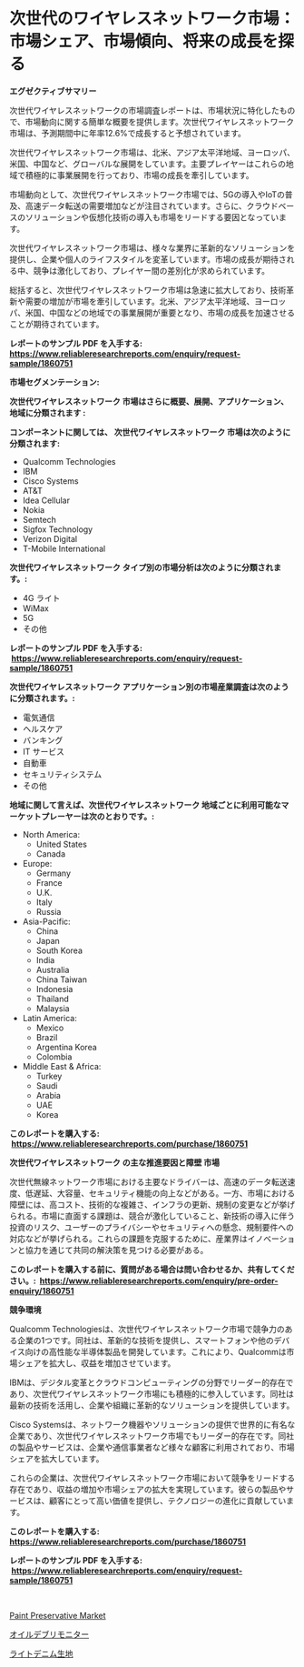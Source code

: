 <p><h1>次世代のワイヤレスネットワーク市場：市場シェア、市場傾向、将来の成長を探る</h1></p><p><strong>エグゼクティブサマリー</strong></p>
<p><p>次世代ワイヤレスネットワークの市場調査レポートは、市場状況に特化したもので、市場動向に関する簡単な概要を提供します。次世代ワイヤレスネットワーク市場は、予測期間中に年率12.6%で成長すると予想されています。</p><p>次世代ワイヤレスネットワーク市場は、北米、アジア太平洋地域、ヨーロッパ、米国、中国など、グローバルな展開をしています。主要プレイヤーはこれらの地域で積極的に事業展開を行っており、市場の成長を牽引しています。</p><p>市場動向として、次世代ワイヤレスネットワーク市場では、5Gの導入やIoTの普及、高速データ転送の需要増加などが注目されています。さらに、クラウドベースのソリューションや仮想化技術の導入も市場をリードする要因となっています。</p><p>次世代ワイヤレスネットワーク市場は、様々な業界に革新的なソリューションを提供し、企業や個人のライフスタイルを変革しています。市場の成長が期待される中、競争は激化しており、プレイヤー間の差別化が求められています。</p><p>総括すると、次世代ワイヤレスネットワーク市場は急速に拡大しており、技術革新や需要の増加が市場を牽引しています。北米、アジア太平洋地域、ヨーロッパ、米国、中国などの地域での事業展開が重要となり、市場の成長を加速させることが期待されています。</p></p>
<p><strong>レポートのサンプル PDF を入手する: <a href="https://www.reliableresearchreports.com/enquiry/request-sample/1860751">https://www.reliableresearchreports.com/enquiry/request-sample/1860751</a></strong></p>
<p><strong>市場セグメンテーション:</strong></p>
<p><strong> 次世代ワイヤレスネットワーク 市場はさらに概要、展開、アプリケーション、地域に分類されます :</strong></p>
<p><strong>コンポーネントに関しては、 次世代ワイヤレスネットワーク 市場は次のように分類されます: &nbsp;</strong></p>
<p><ul><li>Qualcomm Technologies</li><li>IBM</li><li>Cisco Systems</li><li>AT&T</li><li>Idea Cellular</li><li>Nokia</li><li>Semtech</li><li>Sigfox Technology</li><li>Verizon Digital</li><li>T-Mobile International</li></ul></p>
<p><strong> 次世代ワイヤレスネットワーク タイプ別の市場分析は次のように分類されます。:</strong></p>
<p><ul><li>4G ライト</li><li>WiMax</li><li>5G</li><li>その他</li></ul></p>
<p><strong>レポートのサンプル PDF を入手する: &nbsp;<a href="https://www.reliableresearchreports.com/enquiry/request-sample/1860751">https://www.reliableresearchreports.com/enquiry/request-sample/1860751</a></strong></p>
<p><strong> 次世代ワイヤレスネットワーク アプリケーション別の市場産業調査は次のように分類されます。:</strong></p>
<p><ul><li>電気通信</li><li>ヘルスケア</li><li>バンキング</li><li>IT サービス</li><li>自動車</li><li>セキュリティシステム</li><li>その他</li></ul></p>
<p><strong>地域に関して言えば、次世代ワイヤレスネットワーク 地域ごとに利用可能なマーケットプレーヤーは次のとおりです。:</strong></p>
<p><ul>
    <li>
        North America:
        <ul>
            <li>United States</li>
            <li>Canada</li>
        </ul>
    </li>
    <li>
        Europe:
        <ul>
            <li>Germany</li>
            <li>France</li>
            <li>U.K.</li>
            <li>Italy</li>
            <li>Russia</li>
        </ul>
    </li>
    <li>
        Asia-Pacific:
        <ul>
            <li>China</li>
            <li>Japan</li>
            <li>South Korea</li>
            <li>India</li>
            <li>Australia</li>
            <li>China Taiwan</li>
            <li>Indonesia</li>
            <li>Thailand</li>
            <li>Malaysia</li>
        </ul>
    </li>
    <li>
        Latin America:
        <ul>
            <li>Mexico</li>
            <li>Brazil</li>
            <li>Argentina Korea</li>
            <li>Colombia</li>
        </ul>
    </li>
    <li>
        Middle East & Africa:
        <ul>
            <li>Turkey</li>
            <li>Saudi</li>
            <li>Arabia</li>
            <li>UAE</li>
            <li>Korea</li>
        </ul>
    </li>
    </ul></p>
<p><strong>このレポートを購入する: &nbsp;<a href="https://www.reliableresearchreports.com/purchase/1860751">https://www.reliableresearchreports.com/purchase/1860751</a></strong></p>
<p><strong>次世代ワイヤレスネットワーク の主な推進要因と障壁 市場</strong></p>
<p><p>次世代無線ネットワーク市場における主要なドライバーは、高速のデータ転送速度、低遅延、大容量、セキュリティ機能の向上などがある。一方、市場における障壁には、高コスト、技術的な複雑さ、インフラの更新、規制の変更などが挙げられる。市場に直面する課題は、競合が激化していること、新技術の導入に伴う投資のリスク、ユーザーのプライバシーやセキュリティへの懸念、規制要件への対応などが挙げられる。これらの課題を克服するために、産業界はイノベーションと協力を通じて共同の解決策を見つける必要がある。</p></p>
<p><strong>このレポートを購入する前に、質問がある場合は問い合わせるか、共有してください。:&nbsp; <a href="https://www.reliableresearchreports.com/enquiry/pre-order-enquiry/1860751">https://www.reliableresearchreports.com/enquiry/pre-order-enquiry/1860751</a></strong></p>
<p><strong>競争環境</strong></p>
<p><p>Qualcomm Technologiesは、次世代ワイヤレスネットワーク市場で競争力のある企業の1つです。同社は、革新的な技術を提供し、スマートフォンや他のデバイス向けの高性能な半導体製品を開発しています。これにより、Qualcommは市場シェアを拡大し、収益を増加させています。</p><p>IBMは、デジタル変革とクラウドコンピューティングの分野でリーダー的存在であり、次世代ワイヤレスネットワーク市場にも積極的に参入しています。同社は最新の技術を活用し、企業や組織に革新的なソリューションを提供しています。</p><p>Cisco Systemsは、ネットワーク機器やソリューションの提供で世界的に有名な企業であり、次世代ワイヤレスネットワーク市場でもリーダー的存在です。同社の製品やサービスは、企業や通信事業者など様々な顧客に利用されており、市場シェアを拡大しています。</p><p>これらの企業は、次世代ワイヤレスネットワーク市場において競争をリードする存在であり、収益の増加や市場シェアの拡大を実現しています。彼らの製品やサービスは、顧客にとって高い価値を提供し、テクノロジーの進化に貢献しています。</p></p>
<p><strong>このレポートを購入する: &nbsp; <a href="https://www.reliableresearchreports.com/purchase/1860751">https://www.reliableresearchreports.com/purchase/1860751</a></strong></p>
<p><strong>レポートのサンプル PDF を入手する: &nbsp;<a href="https://www.reliableresearchreports.com/enquiry/request-sample/1860751">https://www.reliableresearchreports.com/enquiry/request-sample/1860751</a></strong><strong></strong></p>
<p>&nbsp;</p>
<p><p><a href="https://github.com/Glendatilghmankmgz0rbhwpy/Market-Research-Report-List-1/blob/main/paint-preservative-market.md">Paint Preservative Market</a></p><p><a href="https://medium.com/@shade463/%E3%82%AA%E3%82%A4%E3%83%AB%E3%83%87%E3%83%96%E3%83%AA%E3%83%A2%E3%83%8B%E3%82%BF%E3%83%BC%E3%83%9E%E3%83%BC%E3%82%B1%E3%83%83%E3%83%88%E3%83%AC%E3%83%9D%E3%83%BC%E3%83%88%E3%81%AF-%E3%81%93%E3%81%AE%E5%B8%82%E5%A0%B4%E3%81%AE%E6%9C%80%E6%96%B0%E3%81%AE%E3%83%88%E3%83%AC%E3%83%B3%E3%83%89%E3%82%84%E6%88%90%E9%95%B7%E6%A9%9F%E4%BC%9A%E3%82%92%E7%A4%BA%E3%81%97%E3%81%A6%E3%81%84%E3%81%BE%E3%81%99-838f4119ac2e">オイルデブリモニター</a></p><p><a href="https://medium.com/@shade463/%E3%83%A9%E3%82%A4%E3%83%88%E3%83%87%E3%83%8B%E3%83%A0%E7%94%9F%E5%9C%B0%E5%B8%82%E5%A0%B4%E3%81%AE%E8%A6%8F%E6%A8%A1%E3%81%A8%E5%B8%82%E5%A0%B4%E5%8B%95%E5%90%91-%E5%AE%8C%E5%85%A8%E3%81%AA%E6%A5%AD%E7%95%8C%E6%A6%82%E8%A6%81-2024%E5%B9%B4%E3%81%8B%E3%82%892031%E5%B9%B4-b013d4ae5b15">ライトデニム生地</a></p></p>